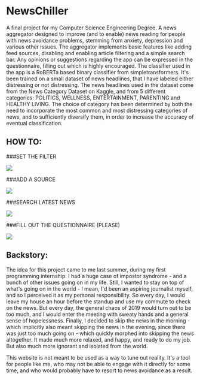 # NewsChiller

A final project for my Computer Science Engineering Degree.
A news aggregator designed to improve (and to enable) news reading for people with news avoidance problems, stemming from anxiety, depression and various other issues. The aggregator implements basic features like adding feed sources, disabling and enabling article filtering and a simple search bar. Any opinions or suggestions regarding the app can be expressed in the questionnaire, filling out which is highly encouraged.
The classifier used in the app is a RoBERTa based binary classifier from simpletransformers. It's been trained on a small dataset of news headlines, that I have labeled either distressing or not distressing. The news headlines used in the dataset come from the News Category Dataset on Kaggle, and from 5 different categories: POLITICS, WELLNESS, ENTERTAINMENT, PARENTING and HEALTHY LIVING. The choice of category has been determined by both the need to incorporate the most common and most distressing categories of news, and to sufficiently diversify them, in order to increase the accuracy of eventual classification.

## HOW TO:

###SET THE FILTER

![](gifs/filter.gif)

###ADD A SOURCE

![](gifs/source.gif)

###SEARCH LATEST NEWS

![](gifs/search.gif)

###FILL OUT THE QUESTIONNAIRE (PLEASE)

![](gifs/questionnaire.gif)

## Backstory:

The idea for this project came to me last summer, during my first programming internship.
I had a huge case of impostor syndrome - and a bunch of other issues going on in my life.
Still, I wanted to stay on top of what's going on in the world - I mean, I'd been an aspiring
journalist myself, and so I perceived it as my personal responsibility.
So every day, I would leave my house an hour before the standup and use my commute to check on the news.
But every day, the general chaos of 2019 would turn out to be too much, and I would enter the meeting
with sweaty hands and a general sense of hopelessness.
Finally, I decided to skip the news in the morning - which implicitly also meant skipping the news in
the evening, since there was just too much going on - which quickly morphed into skipping the news
altogether.
It made much more relaxed, and happy, and ready to do my job. But also much more ignorant and isolated
from the world.

This website is not meant to be used as a way to tune out reality. It's a tool for people like me,
who may not be able to engage with it directly for some time, and who would probably have to resort
to news avoidance as a result.
